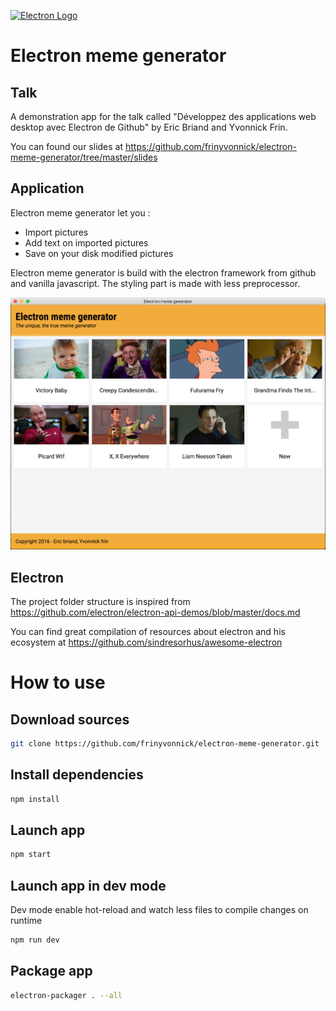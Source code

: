 [![Electron Logo](http://electron.atom.io/images/electron-logo.svg)](http://electron.atom.io/)

# Electron meme generator

## Talk

A demonstration app for the talk called "Développez des applications web desktop avec Electron de Github" by Eric Briand and Yvonnick Frin.

You can found our slides at https://github.com/frinyvonnick/electron-meme-generator/tree/master/slides

## Application

Electron meme generator let you :
 - Import pictures
 - Add text on imported pictures
 - Save on your disk modified pictures

Electron meme generator is build with the electron framework from github and vanilla javascript. The styling part is made with less preprocessor.

![Capture de l'application à l'étape 04](screenshots/etape-04.png)

## Electron

The project folder structure is inspired from https://github.com/electron/electron-api-demos/blob/master/docs.md

You can find great compilation of resources about electron and his ecosystem at https://github.com/sindresorhus/awesome-electron

# How to use

## Download sources

```bash
git clone https://github.com/frinyvonnick/electron-meme-generator.git
```

## Install dependencies

```bash
npm install
```

## Launch app

```bash
npm start
```

## Launch app in dev mode

Dev mode enable hot-reload and watch less files to compile changes on runtime

```bash
npm run dev
```

## Package app

```bash
electron-packager . --all
```

